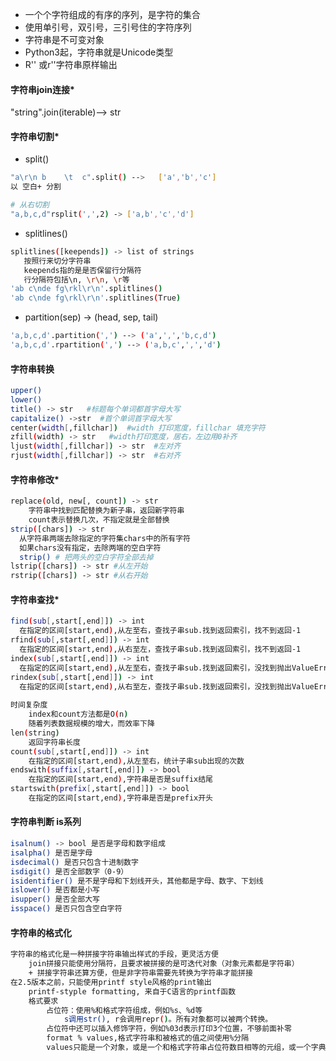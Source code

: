 + 一个个字符组成的有序的序列，是字符的集合
+ 使用单引号，双引号，三引号住的字符序列
+ 字符串是不可变对象
+ Python3起，字符串就是Unicode类型
+ R'' 或r''字符串原样输出
#### 字符串join连接*
"string".join(iterable)--> str

#### 字符串切割*
+ split()
```bash
"a\r\n b    \t  c".split() -->   ['a','b','c']
以 空白+ 分割

# 从右切割
"a,b,c,d"rsplit(',',2) -> ['a,b','c','d']
```
+ splitlines()
```bash
splitlines([keepends]) -> list of strings
   按照行来切分字符串
   keepends指的是是否保留行分隔符
   行分隔符包括\n, \r\n, \r等
'ab c\nde fg\rkl\r\n'.splitlines()
'ab c\nde fg\rkl\r\n'.splitlines(True)
```
+ partition(sep) -> (head, sep, tail)
```bash
'a,b,c,d'.partition(',') --> ('a',',','b,c,d')
'a,b,c,d'.rpartition(',') --> ('a,b,c',',','d')
```
#### 字符串转换
```bash
upper()
lower()
title() -> str   #标题每个单词都首字母大写
capitalize() ->str  #首个单词首字母大写
center(width[,fillchar])  #width 打印宽度，fillchar 填充字符
zfill(width) -> str   #width打印宽度，居右，左边用0补齐
ljust(width[,fillchar]) -> str  #左对齐
rjust(width[,fillchar]) -> str  #右对齐
```
#### 字符串修改*
```bash
replace(old, new[, count]) -> str
    字符串中找到匹配替换为新子串，返回新字符串
    count表示替换几次，不指定就是全部替换
strip([chars]) -> str
  从字符串两端去除指定的字符集chars中的所有字符
  如果chars没有指定，去除两端的空白字符
  strip() # 把两头的空白字符全部去掉
lstrip([chars]) -> str #从左开始
rstrip([chars]) -> str #从右开始
```
#### 字符串查找*
```bash
find(sub[,start[,end]]) -> int
  在指定的区间[start,end),从左至右，查找子串sub.找到返回索引，找不到返回-1
rfind(sub[,start[,end]]) -> int
  在指定的区间[start,end),从右至左，查找子串sub.找到返回索引，找不到返回-1
index(sub[,start[,end]]) -> int
  在指定的区间[start,end),从左至右，查找子串sub.找到返回索引，没找到抛出ValueError
rindex(sub[,start[,end]]) -> int
  在指定的区间[start,end),从右至左，查找子串sub.找到返回索引，没找到抛出ValueError
  
时间复杂度
    index和count方法都是O(n)
    随着列表数据规模的增大，而效率下降
len(string)
    返回字符串长度
count(sub[,start[,end]]) -> int
    在指定的区间[start,end),从左至右，统计子串sub出现的次数
endswith(suffix[,start[,end]]) -> bool
    在指定的区间[start,end),字符串是否是suffix结尾
startswith(prefix[,start[,end]]) -> bool
    在指定的区间[start,end),字符串是否是prefix开头
```
#### 字符串判断 is系列
```bash
isalnum() -> bool 是否是字母和数字组成
isalpha() 是否是字母
isdecimal() 是否只包含十进制数字
isdigit() 是否全部数字（0-9）
isidentifier() 是不是字母和下划线开头，其他都是字母、数字、下划线
islower() 是否都是小写
isupper() 是否全部大写
isspace() 是否只包含空白字符
```

#### 字符串的格式化
```bash
字符串的格式化是一种拼接字符串输出样式的手段，更灵活方便
    join拼接只能使用分隔符，且要求被拼接的是可迭代对象（对象元素都是字符串）
    + 拼接字符串还算方便，但是非字符串需要先转换为字符串才能拼接
在2.5版本之前，只能使用printf style风格的print输出
    printf-styple formatting, 来自于C语言的printf函数
    格式要求
        占位符：使用%和格式字符组成，例如%s、%d等
            s调用str(), r会调用repr()。所有对象都可以被两个转换。
        占位符中还可以插入修饰字符，例如%03d表示打印3个位置，不够前面补零
        format % values,格式字符串和被格式的值之间使用%分隔
        values只能是一个对象，或是一个和格式字符串占位符数目相等的元组，或一个字典
```
